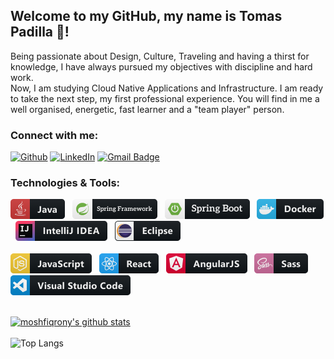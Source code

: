 ## Welcome to my GitHub, my name is Tomas Padilla 👋!

Being passionate about Design, Culture, Traveling and having a thirst for knowledge, I have always pursued my objectives with discipline and hard work.  
Now, I am studying Cloud Native Applications and Infrastructure.
I am ready to take the next step, my first professional experience.
You will find in me a well organised, energetic, fast learner and a "team player" person.

### Connect with me:
[![Github](https://img.shields.io/badge/-Github-181717?style=for-the-badge&logo=Github&logoColor=white)](https://github.com/padillatom)
[![LinkedIn](https://img.shields.io/badge/-LinkedIn-0077B5?style=for-the-badge&logo=LinkedIn&logoColor=white)](https://www.linkedin.com/in/padillatom/)
[![Gmail Badge](https://img.shields.io/badge/-gmail-c14438?style=for-the-badge&logo=Gmail&logoColor=ffffff)](mailto:contact@padillatomas.com)
</br>

### Technologies & Tools:
  <img src="svg/ java.png" alt="example badge" style="vertical-align:top margin:6px 4px"> &nbsp; 
  <img src="svg/ springframework.png" alt="example badge" style="vertical-align:top margin:6px 4px"> &nbsp;
  <img src="svg/ springboot.png" alt="example badge" style="vertical-align:top margin:6px 4px"> &nbsp;
  <img src="svg/ docker.png" alt="example badge" style="vertical-align:top margin:6px 4px"> &nbsp;
  <img src="svg/ jetbrains_intellij.png" alt="example badge" style="vertical-align:top margin:6px 4px"> &nbsp;
  <img src="svg/ eclipse.png" alt="example badge" style="vertical-align:top margin:6px 4px">\
</br>
  <img src="svg/ js.png" alt="example badge" style="vertical-align:top margin:6px 4px"> &nbsp;
  <img src="svg/ react.png" alt="example badge" style="vertical-align:top margin:6px 4px"> &nbsp;
  <img src="svg/ angular.png" alt="example badge" style="vertical-align:top margin:6px 4px"> &nbsp;
  <img src="svg/ sass.png" alt="example badge" style="vertical-align:top margin:6px 4px"> &nbsp;
  <img src="svg/ visualstudio_code.png" alt="example badge" style="vertical-align:top margin:6px 4px">\
</br>

[![moshfiqrony's github stats](https://github-readme-stats.vercel.app/api?username=padillatom&theme=light&show_icons=true)](https://github.com/padillatom)\
</br>
![Top Langs](https://github-readme-stats.vercel.app/api/top-langs/?username=padillatom&theme=light&hide=TeX&layout=compact)

